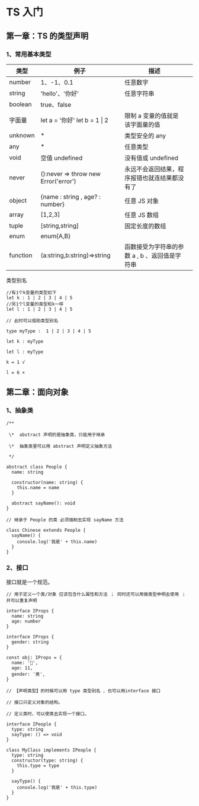 # TS 入门

## 第一章：TS 的类型声明

### 1、常用基本类型

| 类型     | 例子                                 | 描述                                          |     |
| -------- | ------------------------------------ | --------------------------------------------- | --- |
| number   | 1、-1、0.1                           | 任意数字                                      |     |
| string   | 'hello'、'你好'                      | 任意字符串                                    |     |
| boolean  | true、false                          |                                               |     |
| 字面量   | let a = '你好' let b = 1 \| 2        | 限制 a 变量的值就是该字面量的值               |     |
| unknown  | \*                                   | 类型安全的 any                                |     |
| any      | \*                                   | 任意类型                                      |     |
| void     | 空值 undefined                       | 没有值或 undefined                            |     |
| never    | ():never => throw new Error('error') | 永远不会返回结果，程序报错也就连结果都没有了  |     |
| object   | {name : string , age? : number}      | 任意 JS 对象                                  |     |
| array    | [1,2,3]                              | 任意 JS 数组                                  |     |
| tuple    | [string,string]                      | 固定长度的数组                                |     |
| enum     | enum{A,B}                            |                                               |     |
| function | (a:string,b:string)=>string          | 函数接受为字符串的参数 a , b 、返回值是字符串 |     |

类型别名

```tsx
//有1个k变量的类型如下
let k : 1 | 2 | 3 | 4 | 5
//另1个l变量的类型和k一样
let l : 1 | 2 | 3 | 4 | 5

// 此时可以借助类型别名

type myType :  1 | 2 | 3 | 4 | 5

let k : myType

let l : myType

k = 1 √

l = 6 ×
```

## 第二章：面向对象

### 1、抽象类

```tsx
/**

 \*  abstract 声明的是抽象类，只能用于继承

 \*  抽象类里可以用 abstract 声明定义抽象方法

 */

abstract class People {
  name: string

  constructor(name: string) {
    this.name = name
  }

  abstract sayName(): void
}

// 继承于 People 的类 必须强制去实现 sayName 方法

class Chinese extends People {
  sayName() {
    console.log('我是' + this.name)
  }
}
```

### 2、接口

接口就是一个规范。

```tsx
// 用于定义一个类/对象 应该包含什么属性和方法 ； 同时还可以用做类型申明去使用 ； 并可以重复声明

interface IProps {
  name: string
  age: number
}

interface IProps {
  gender: string
}

const obj: IProps = {
  name: '🐖',
  age: 11,
  gender: '男',
}
```

```tsx
// 【声明类型】的时候可以用 type 类型别名 、也可以用interface 接口

// 接口只定义对象的结构。

// 定义类时，可以使类去实现一个接口。

interface IPeople {
  type: string
  sayType: () => void
}

class MyClass implements IPeople {
  type: string
  constructor(type: string) {
    this.type = type
  }

  sayType() {
    console.log('我是' + this.type)
  }
}
```
